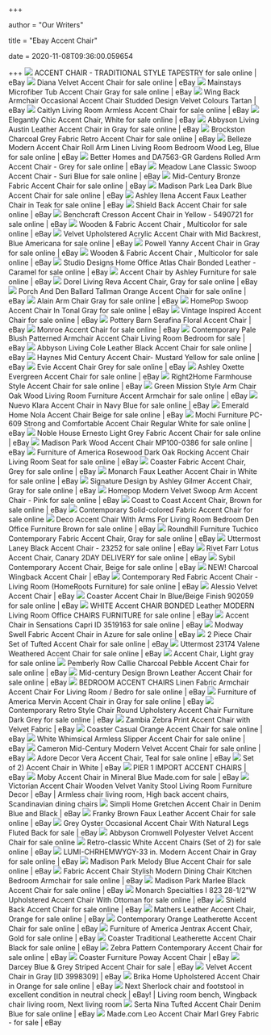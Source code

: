 +++
        
author = "Our Writers"
        
title = "Ebay Accent Chair"
        
date = 2020-11-08T09:36:00.059654
        
+++
[ ![](https://i.ebayimg.com/images/g/lcYAAOSwxzhetLuu/s-l640.jpg)](https://i.ebayimg.com/images/g/lcYAAOSwxzhetLuu/s-l640.jpg) ACCENT CHAIR - TRADITIONAL STYLE TAPESTRY for sale online | eBay
[ ![](https://i.ebayimg.com/images/g/80UAAOSwxCdfSLau/s-l640.jpg)](https://i.ebayimg.com/images/g/80UAAOSwxCdfSLau/s-l640.jpg) Diana Velvet Accent Chair for sale online | eBay
[ ![](https://i.ebayimg.com/images/g/~20AAOSwsJ1e9RGK/s-l640.jpg)](https://i.ebayimg.com/images/g/~20AAOSwsJ1e9RGK/s-l640.jpg) Mainstays Microfiber Tub Accent Chair Gray for sale online | eBay
[ ![](https://i.ebayimg.com/images/g/8uQAAOSw5v9dwwFI/s-l300.jpg)](https://i.ebayimg.com/images/g/8uQAAOSw5v9dwwFI/s-l300.jpg) Wing Back Armchair Occasional Accent Chair Studded Design Velvet Colours  Tartan | eBay
[ ![](https://i.ebayimg.com/images/g/zMwAAOSw051fDV3T/s-l640.jpg)](https://i.ebayimg.com/images/g/zMwAAOSw051fDV3T/s-l640.jpg) Caitlyn Living Room Armless Accent Chair for sale online | eBay
[ ![](https://i.ebayimg.com/images/g/sNcAAOSwiTFd-dnh/s-l640.jpg)](https://i.ebayimg.com/images/g/sNcAAOSwiTFd-dnh/s-l640.jpg) Elegantly Chic Accent Chair, White for sale online | eBay
[ ![](https://i.ebayimg.com/images/g/HJEAAOSwOapezolv/s-l640.jpg)](https://i.ebayimg.com/images/g/HJEAAOSwOapezolv/s-l640.jpg) Abbyson Living Austin Leather Accent Chair in Gray for sale online | eBay
[ ![](https://i.ebayimg.com/images/g/dI0AAOSwhZleYTHh/s-l640.jpg)](https://i.ebayimg.com/images/g/dI0AAOSwhZleYTHh/s-l640.jpg) Brockston Charcoal Grey Fabric Retro Accent Chair for sale online | eBay
[ ![](https://i.ebayimg.com/images/g/5DwAAOSwDV5dFbnf/s-l640.jpg)](https://i.ebayimg.com/images/g/5DwAAOSwDV5dFbnf/s-l640.jpg) Belleze Modern Accent Chair Roll Arm Linen Living Room Bedroom Wood Leg,  Blue for sale online | eBay
[ ![](https://i.ebayimg.com/images/g/LQAAAOSwbBpcjmwM/s-l600.jpg)](https://i.ebayimg.com/images/g/LQAAAOSwbBpcjmwM/s-l600.jpg) Better Homes and DA7563-GR Gardens Rolled Arm Accent Chair - Grey for sale  online | eBay
[ ![](https://i.ebayimg.com/00/s/NTAwWDUwMA==/z/lT8AAOSwBwNcvems/$_57.JPG)](https://i.ebayimg.com/00/s/NTAwWDUwMA==/z/lT8AAOSwBwNcvems/$_57.JPG) Meadow Lane Classic Swoop Accent Chair - Suri Blue for sale online | eBay
[ ![](https://i.ebayimg.com/images/g/jYcAAOSwFSpfArzE/s-l640.jpg)](https://i.ebayimg.com/images/g/jYcAAOSwFSpfArzE/s-l640.jpg) Mid-Century Bronze Fabric Accent Chair for sale online | eBay
[ ![](https://i.ebayimg.com/images/g/gXoAAOSwSmxfBqf1/s-l640.jpg)](https://i.ebayimg.com/images/g/gXoAAOSwSmxfBqf1/s-l640.jpg) Madison Park Lea Dark Blue Accent Chair for sale online | eBay
[ ![](https://i.ebayimg.com/images/g/Bs8AAOSwJRFcn5Bf/s-l640.jpg)](https://i.ebayimg.com/images/g/Bs8AAOSwJRFcn5Bf/s-l640.jpg) Ashley Ilena Accent Faux Leather Chair in Teak for sale online | eBay
[ ![](https://i.ebayimg.com/images/g/qCUAAOSwXQRex0kp/s-l640.jpg)](https://i.ebayimg.com/images/g/qCUAAOSwXQRex0kp/s-l640.jpg) Shield Back Accent Chair for sale online | eBay
[ ![](https://i.ebayimg.com/images/g/TAUAAOSwsnhfH7z5/s-l640.jpg)](https://i.ebayimg.com/images/g/TAUAAOSwsnhfH7z5/s-l640.jpg) Benchcraft Cresson Accent Chair in Yellow - 5490721 for sale online | eBay
[ ![](https://i.ebayimg.com/images/g/8hIAAOSwwJ5dgI~~/s-l640.jpg)](https://i.ebayimg.com/images/g/8hIAAOSwwJ5dgI~~/s-l640.jpg) Wooden & Fabric Accent Chair , Multicolor for sale online | eBay
[ ![](https://i.ebayimg.com/images/g/V7cAAOSwTspfUIpy/s-l640.jpg)](https://i.ebayimg.com/images/g/V7cAAOSwTspfUIpy/s-l640.jpg) Velvet Upholstered Acrylic Accent Chair with Mid Backrest, Blue Americana  for sale online | eBay
[ ![](https://i.ebayimg.com/images/g/V94AAOSwFdZcn4fR/s-l640.jpg)](https://i.ebayimg.com/images/g/V94AAOSwFdZcn4fR/s-l640.jpg) Powell Yanny Accent Chair in Gray for sale online | eBay
[ ![](https://i.ebayimg.com/images/g/pFgAAOSw5U9dXhAP/s-l640.jpg)](https://i.ebayimg.com/images/g/pFgAAOSw5U9dXhAP/s-l640.jpg) Wooden & Fabric Accent Chair , Multicolor for sale online | eBay
[ ![](https://i.ebayimg.com/images/g/o4gAAOSw9u9e89h7/s-l640.jpg)](https://i.ebayimg.com/images/g/o4gAAOSw9u9e89h7/s-l640.jpg) Studio Designs Home Office Atlas Chair Bonded Leather - Caramel for sale  online | eBay
[ ![](https://i.ebayimg.com/images/g/VvMAAOSwsZJbStOU/s-l640.jpg)](https://i.ebayimg.com/images/g/VvMAAOSwsZJbStOU/s-l640.jpg) Accent Chair by Ashley Furniture for sale online | eBay
[ ![](https://i.ebayimg.com/images/g/HY4AAOSwq-BeVChm/s-l640.jpg)](https://i.ebayimg.com/images/g/HY4AAOSwq-BeVChm/s-l640.jpg) Dorel Living Reva Accent Chair, Gray for sale online | eBay
[ ![](https://i.ebayimg.com/images/g/PpYAAOSwalBde8Xj/s-l640.jpg)](https://i.ebayimg.com/images/g/PpYAAOSwalBde8Xj/s-l640.jpg) Porch And Den Ballard Tallman Orange Accent Chair for sale online | eBay
[ ![](https://i.ebayimg.com/images/g/rFgAAOSwjFVfUgdg/s-l640.jpg)](https://i.ebayimg.com/images/g/rFgAAOSwjFVfUgdg/s-l640.jpg) Alain Arm Chair Gray for sale online | eBay
[ ![](https://i.ebayimg.com/images/g/puwAAOSw~sZfhMHG/s-l640.jpg)](https://i.ebayimg.com/images/g/puwAAOSw~sZfhMHG/s-l640.jpg) HomePop Swoop Accent Chair In Tonal Gray for sale online | eBay
[ ![](https://i.ebayimg.com/images/g/kl8AAOSw8Otd2b5G/s-l640.jpg)](https://i.ebayimg.com/images/g/kl8AAOSw8Otd2b5G/s-l640.jpg) Vintage Inspired Accent Chair for sale online | eBay
[ ![](https://i.ebayimg.com/images/g/F3wAAOSwrGteM5J7/s-l300.jpg)](https://i.ebayimg.com/images/g/F3wAAOSwrGteM5J7/s-l300.jpg) Pottery Barn Serafina Floral Accent Chair | eBay
[ ![](https://i.ebayimg.com/images/g/F2YAAOSwz2BeMN1y/s-l640.jpg)](https://i.ebayimg.com/images/g/F2YAAOSwz2BeMN1y/s-l640.jpg) Monroe Accent Chair for sale online | eBay
[ ![](https://i.ebayimg.com/images/g/5aUAAOSwj39du~f8/s-l640.jpg)](https://i.ebayimg.com/images/g/5aUAAOSwj39du~f8/s-l640.jpg) Contemporary Pale Blush Patterned Armchair Accent Chair Living Room Bedroom  for sale | eBay
[ ![](https://i.ebayimg.com/images/g/JIIAAOSwvBpeJWbl/s-l640.jpg)](https://i.ebayimg.com/images/g/JIIAAOSwvBpeJWbl/s-l640.jpg) Abbyson Living Cole Leather Black Accent Chair for sale online | eBay
[ ![](https://i.ebayimg.com/images/g/8w4AAOSwNrpfhU5P/s-l640.jpg)](https://i.ebayimg.com/images/g/8w4AAOSwNrpfhU5P/s-l640.jpg) Haynes Mid Century Accent Chair- Mustard Yellow for sale online | eBay
[ ![](https://i.ebayimg.com/images/g/UlUAAOSwx0td-XyK/s-l640.jpg)](https://i.ebayimg.com/images/g/UlUAAOSwx0td-XyK/s-l640.jpg) Evie Accent Chair Grey for sale online | eBay
[ ![](https://i.ebayimg.com/images/g/GsUAAOSwFQVeDyvq/s-l640.jpg)](https://i.ebayimg.com/images/g/GsUAAOSwFQVeDyvq/s-l640.jpg) Ashley Oxette Evergreen Accent Chair for sale online | eBay
[ ![](https://i.ebayimg.com/images/g/Y6UAAOSwa1hb9as2/s-l640.jpg)](https://i.ebayimg.com/images/g/Y6UAAOSwa1hb9as2/s-l640.jpg) Right2Home Farmhouse Style Accent Chair for sale online | eBay
[ ![](https://i.ebayimg.com/images/g/ZVUAAOSwnHZYc-i3/s-l640.jpg)](https://i.ebayimg.com/images/g/ZVUAAOSwnHZYc-i3/s-l640.jpg) Green Mission Style Arm Chair Oak Wood Living Room Furniture Accent Armchair  for sale online | eBay
[ ![](https://i.ebayimg.com/images/g/yBMAAOSwaEhfdIpF/s-l640.jpg)](https://i.ebayimg.com/images/g/yBMAAOSwaEhfdIpF/s-l640.jpg) Nuevo Klara Accent Chair in Navy Blue for sale online | eBay
[ ![](https://i.ebayimg.com/images/g/vBkAAOSwFG1ebEoK/s-l640.jpg)](https://i.ebayimg.com/images/g/vBkAAOSwFG1ebEoK/s-l640.jpg) Emerald Home Nola Accent Chair Beige for sale online | eBay
[ ![](https://i.ebayimg.com/images/g/iwsAAOSwOA1aBIe9/s-l640.jpg)](https://i.ebayimg.com/images/g/iwsAAOSwOA1aBIe9/s-l640.jpg) Mochi Furniture PC-609 Strong and Comfortable Accent Chair Regular White  for sale online | eBay
[ ![](https://i.ebayimg.com/images/g/8jgAAOSw1b1fAqYi/s-l640.jpg)](https://i.ebayimg.com/images/g/8jgAAOSw1b1fAqYi/s-l640.jpg) Noble House Ernesto Light Grey Fabric Accent Chair for sale online | eBay
[ ![](https://i.ebayimg.com/images/g/wCIAAOSwn01fNMA5/s-l640.jpg)](https://i.ebayimg.com/images/g/wCIAAOSwn01fNMA5/s-l640.jpg) Madison Park Wood Accent Chair MP100-0386 for sale online | eBay
[ ![](https://i.ebayimg.com/images/g/VKgAAOSw2gxYtiCq/s-l640.jpg)](https://i.ebayimg.com/images/g/VKgAAOSw2gxYtiCq/s-l640.jpg) Furniture of America Rosewood Dark Oak Rocking Accent Chair Living Room  Seat for sale online | eBay
[ ![](https://i.ebayimg.com/images/g/q-gAAOSwfHBcn5Do/s-l640.jpg)](https://i.ebayimg.com/images/g/q-gAAOSwfHBcn5Do/s-l640.jpg) Coaster Fabric Accent Chair, Grey for sale online | eBay
[ ![](https://i.ebayimg.com/images/g/6lUAAOSwdAleiwl9/s-l640.jpg)](https://i.ebayimg.com/images/g/6lUAAOSwdAleiwl9/s-l640.jpg) Monarch Faux Leather Accent Chair in White for sale online | eBay
[ ![](https://i.ebayimg.com/images/g/rNUAAOSwZyJdG6Vd/s-l640.jpg)](https://i.ebayimg.com/images/g/rNUAAOSwZyJdG6Vd/s-l640.jpg) Signature Design by Ashley Gilmer Accent Chair, Gray for sale online | eBay
[ ![](https://ak1.ostkcdn.com/images/products/21804724/Homepop-Modern-Velvet-Swoop-Arm-Accent-Chair-Pink-6d92b482-374e-4ddc-8939-b7a57b6982a5.jpg)](https://ak1.ostkcdn.com/images/products/21804724/Homepop-Modern-Velvet-Swoop-Arm-Accent-Chair-Pink-6d92b482-374e-4ddc-8939-b7a57b6982a5.jpg) Homepop Modern Velvet Swoop Arm Accent Chair - Pink for sale online | eBay
[ ![](https://i.ebayimg.com/images/g/HzwAAOSwz5peeLki/s-l640.jpg)](https://i.ebayimg.com/images/g/HzwAAOSwz5peeLki/s-l640.jpg) Coast to Coast Accent Chair, Brown for sale online | eBay
[ ![](https://ak1.ostkcdn.com/images/products/11045675/Contemporary-Solid-colored-Fabric-Accent-Chair-b7b1e05e-411d-47e4-8c96-0ae6e0a24567.jpg)](https://ak1.ostkcdn.com/images/products/11045675/Contemporary-Solid-colored-Fabric-Accent-Chair-b7b1e05e-411d-47e4-8c96-0ae6e0a24567.jpg) Contemporary Solid-colored Fabric Accent Chair for sale online
[ ![](https://i.ebayimg.com/images/g/7yUAAOSwFVBfPGWo/s-l640.jpg)](https://i.ebayimg.com/images/g/7yUAAOSwFVBfPGWo/s-l640.jpg) Deco Accent Chair With Arms For Living Room Bedroom Den Office Furniture  Brown for sale online | eBay
[ ![](https://i.ebayimg.com/images/g/YeUAAOSwsdteAl7u/s-l640.jpg)](https://i.ebayimg.com/images/g/YeUAAOSwsdteAl7u/s-l640.jpg) Roundhill Furniture Tuchico Contemporary Fabric Accent Chair, Gray for sale  online | eBay
[ ![](https://i.ebayimg.com/images/g/gM4AAOSwSwdeTZxK/s-l640.jpg)](https://i.ebayimg.com/images/g/gM4AAOSwSwdeTZxK/s-l640.jpg) Uttermost Laney Black Accent Chair - 23252 for sale online | eBay
[ ![](https://i.ebayimg.com/images/g/r4kAAOSwh1xfCpUc/s-l640.jpg)](https://i.ebayimg.com/images/g/r4kAAOSwh1xfCpUc/s-l640.jpg) Rivet Farr Lotus Accent Chair, Canary 2DAY DELIVERY for sale online | eBay
[ ![](https://i.ebayimg.com/images/g/~4wAAOSwEbBeS5xx/s-l640.jpg)](https://i.ebayimg.com/images/g/~4wAAOSwEbBeS5xx/s-l640.jpg) Sybil Contemporary Accent Chair, Beige for sale online | eBay
[ ![](https://i.ebayimg.com/images/g/EmcAAOSwg~BfB88Q/s-l300.png)](https://i.ebayimg.com/images/g/EmcAAOSwg~BfB88Q/s-l300.png) NEW! Charcoal Wingback Accent Chair | eBay
[ ![](https://i.ebayimg.com/images/g/RZgAAOSwBGZfTHUP/s-l640.jpg)](https://i.ebayimg.com/images/g/RZgAAOSwBGZfTHUP/s-l640.jpg) Contemporary Red Fabric Accent Chair - Living Room (HomeRoots Furniture)  for sale online | eBay
[ ![](https://i.ebayimg.com/images/g/bRgAAOSwk-pdLSQz/s-l300.jpg)](https://i.ebayimg.com/images/g/bRgAAOSwk-pdLSQz/s-l300.jpg) Alessio Velvet Accent Chair | eBay
[ ![](https://i.ebayimg.com/images/g/Xh0AAOSwR7xcoSGz/s-l640.jpg)](https://i.ebayimg.com/images/g/Xh0AAOSwR7xcoSGz/s-l640.jpg) Coaster Accent Chair In Blue/Beige Finish 902059 for sale online | eBay
[ ![](https://i.ebayimg.com/images/g/zYcAAOSw5fBfhgjC/s-l640.png)](https://i.ebayimg.com/images/g/zYcAAOSw5fBfhgjC/s-l640.png) WHITE Accent CHAIR BONDED Leather MODERN Living Room Office CHAIRS  FURNITURE for sale online | eBay
[ ![](https://i.ebayimg.com/images/g/YKgAAOSw0cte~rTa/s-l640.jpg)](https://i.ebayimg.com/images/g/YKgAAOSw0cte~rTa/s-l640.jpg) Accent Chair in Sensations Capri ID 3519163 for sale online | eBay
[ ![](https://i.ebayimg.com/images/g/q6gAAOSwBtNfMzlQ/s-l640.jpg)](https://i.ebayimg.com/images/g/q6gAAOSwBtNfMzlQ/s-l640.jpg) Modway Swell Fabric Accent Chair in Azure for sale online | eBay
[ ![](https://i.ebayimg.com/images/g/wvAAAOSwGMFcn4py/s-l640.jpg)](https://i.ebayimg.com/images/g/wvAAAOSwGMFcn4py/s-l640.jpg) 2 Piece Chair Set of Tufted Accent Chair for sale online | eBay
[ ![](https://i.ebayimg.com/images/g/onQAAOSwxs1eVDdE/s-l640.jpg)](https://i.ebayimg.com/images/g/onQAAOSwxs1eVDdE/s-l640.jpg) Uttermost 23174 Valene Weathered Accent Chair for sale online | eBay
[ ![](https://i.ebayimg.com/images/g/DjwAAOSwvDJe8iFh/s-l640.jpg)](https://i.ebayimg.com/images/g/DjwAAOSwvDJe8iFh/s-l640.jpg) Accent Chair, Light gray for sale online
[ ![](https://media.cymaxstores.com/Images/4753/1948336-L.jpg)](https://media.cymaxstores.com/Images/4753/1948336-L.jpg) Pemberly Row Callie Charcoal Pebble Accent Chair for sale online | eBay
[ ![](https://i.ebayimg.com/images/g/0S8AAOSw0rRfMx9b/s-l640.jpg)](https://i.ebayimg.com/images/g/0S8AAOSw0rRfMx9b/s-l640.jpg) Mid-century Design Brown Leather Accent Chair for sale online | eBay
[ ![](https://i.ebayimg.com/images/g/QyUAAOSwQrNfITJA/s-l640.jpg)](https://i.ebayimg.com/images/g/QyUAAOSwQrNfITJA/s-l640.jpg) BEDROOM ACCENT CHAIRS Linen Fabric Armchair Accent Chair For Living Room /  Bedro for sale online | eBay
[ ![](https://i.ebayimg.com/images/g/STAAAOSw3Spco3nt/s-l640.jpg)](https://i.ebayimg.com/images/g/STAAAOSw3Spco3nt/s-l640.jpg) Furniture of America Mervin Accent Chair in Gray for sale online | eBay
[ ![](https://i.ebayimg.com/images/g/st8AAOSwcs1fOkcy/s-l640.jpg)](https://i.ebayimg.com/images/g/st8AAOSwcs1fOkcy/s-l640.jpg) Contemporary Retro Style Chair Round Upholstery Accent Chair Furniture Dark  Grey for sale online | eBay
[ ![](https://i.ebayimg.com/images/g/0IIAAOSwoWFfPoE8/s-l300.jpg)](https://i.ebayimg.com/images/g/0IIAAOSwoWFfPoE8/s-l300.jpg) Zambia Zebra Print Accent Chair with Velvet Fabric | eBay
[ ![](https://i.ebayimg.com/images/g/9DgAAOSwnDZevSYU/s-l640.jpg)](https://i.ebayimg.com/images/g/9DgAAOSwnDZevSYU/s-l640.jpg) Coaster Casual Orange Accent Chair for sale online | eBay
[ ![](https://i.ebayimg.com/images/g/POsAAOSwSWde6HcM/s-l640.jpg)](https://i.ebayimg.com/images/g/POsAAOSwSWde6HcM/s-l640.jpg) White Whimsical Armless Slipper Accent Chair for sale online | eBay
[ ![](https://i.ebayimg.com/images/g/qVIAAOSwV3pezN9z/s-l640.jpg)](https://i.ebayimg.com/images/g/qVIAAOSwV3pezN9z/s-l640.jpg) Cameron Mid-Century Modern Velvet Accent Chair for sale online | eBay
[ ![](https://media.cymaxstores.com/Images/4901/1909552-L.jpg)](https://media.cymaxstores.com/Images/4901/1909552-L.jpg) Adore Decor Vera Accent Chair, Teal for sale online | eBay
[ ![](https://media.cymaxstores.com/Images/4945/1833767-L.jpg)](https://media.cymaxstores.com/Images/4945/1833767-L.jpg) Set of 2) Accent Chair in White | eBay
[ ![](https://i.ebayimg.com/images/g/~qkAAOSw0dpdXqpF/s-l300.jpg)](https://i.ebayimg.com/images/g/~qkAAOSw0dpdXqpF/s-l300.jpg) PIER 1 IMPORT ACCENT CHAIRS | eBay
[ ![](https://i.ebayimg.com/images/g/2wMAAOSwe0de-0JE/s-l640.jpg)](https://i.ebayimg.com/images/g/2wMAAOSwe0de-0JE/s-l640.jpg) Moby Accent Chair in Mineral Blue Made.com for sale | eBay
[ ![](https://i.pinimg.com/originals/07/60/8e/07608e931af3c7699a1fcbcb064e85fd.jpg)](https://i.pinimg.com/originals/07/60/8e/07608e931af3c7699a1fcbcb064e85fd.jpg) Victorian Accent Chair Wooden Velvet Vanity Stool Living Room Furniture  Decor | eBay | Armless chair living room, High back accent chairs,  Scandinavian dining chairs
[ ![](https://media.cymaxstores.com/Images/3860/1912288-L.jpg)](https://media.cymaxstores.com/Images/3860/1912288-L.jpg) Simpli Home Gretchen Accent Chair in Denim Blue and Black | eBay
[ ![](https://i.ebayimg.com/images/g/jygAAOSwsnpewziW/s-l640.jpg)](https://i.ebayimg.com/images/g/jygAAOSwsnpewziW/s-l640.jpg) Franky Brown Faux Leather Accent Chair for sale online | eBay
[ ![](https://i.ebayimg.com/images/g/Rd4AAOSw-zdfPjUT/s-l640.jpg)](https://i.ebayimg.com/images/g/Rd4AAOSw-zdfPjUT/s-l640.jpg) Grey Oyster Occasional Accent Chair With Natural Legs Fluted Back for sale  | eBay
[ ![](https://i.ebayimg.com/images/g/XikAAOSwK2VfX511/s-l640.jpg)](https://i.ebayimg.com/images/g/XikAAOSwK2VfX511/s-l640.jpg) Abbyson Cromwell Polyester Velvet Accent Chair for sale online
[ ![](https://i.ebayimg.com/images/g/3cAAAOSwkWRfFlsP/s-l640.jpg)](https://i.ebayimg.com/images/g/3cAAAOSwkWRfFlsP/s-l640.jpg) Retro-classic White Accent Chairs (Set of 2) for sale online | eBay
[ ![](https://i.ebayimg.com/images/g/tg0AAOSwUP5eOOLK/s-l640.jpg)](https://i.ebayimg.com/images/g/tg0AAOSwUP5eOOLK/s-l640.jpg) LUMI-CHRHEMWYGY-33 in. Modern Accent Chair in Gray for sale online | eBay
[ ![](https://i.ebayimg.com/images/g/f9YAAOSwPDdfUsr6/s-l640.jpg)](https://i.ebayimg.com/images/g/f9YAAOSwPDdfUsr6/s-l640.jpg) Madison Park Melody Blue Accent Chair for sale online | eBay
[ ![](https://i.ebayimg.com/images/g/yzIAAOSwwdFfYDJv/s-l640.jpg)](https://i.ebayimg.com/images/g/yzIAAOSwwdFfYDJv/s-l640.jpg) Fabric Accent Chair Stylish Modern Dining Chair Kitchen Bedroom Armchair  for sale online | eBay
[ ![](https://i.ebayimg.com/images/g/R~QAAOSwjwNcn5Il/s-l640.jpg)](https://i.ebayimg.com/images/g/R~QAAOSwjwNcn5Il/s-l640.jpg) Madison Park Marlee Black Accent Chair for sale online | eBay
[ ![](https://i.ebayimg.com/images/g/LQ8AAOSwXO5faC00/s-l640.jpg)](https://i.ebayimg.com/images/g/LQ8AAOSwXO5faC00/s-l640.jpg) Monarch Specialties I 823 28-1/2"W Upholstered Accent Chair With Ottoman  for sale online | eBay
[ ![](https://i.ebayimg.com/images/g/ulQAAOSwhjNex0kp/s-l1600.jpg)](https://i.ebayimg.com/images/g/ulQAAOSwhjNex0kp/s-l1600.jpg) Shield Back Accent Chair for sale online | eBay
[ ![](https://i.ebayimg.com/images/g/j3cAAOSwckdeagkk/s-l640.jpg)](https://i.ebayimg.com/images/g/j3cAAOSwckdeagkk/s-l640.jpg) Mathers Leather Accent Chair, Orange for sale online | eBay
[ ![](https://i.ebayimg.com/images/g/e5AAAOSwxotdOSn3/s-l640.jpg)](https://i.ebayimg.com/images/g/e5AAAOSwxotdOSn3/s-l640.jpg) Contemporary Orange Leatherette Accent Chair for sale online | eBay
[ ![](https://i.ebayimg.com/images/g/ocMAAOSwvSJfZaem/s-l640.jpg)](https://i.ebayimg.com/images/g/ocMAAOSwvSJfZaem/s-l640.jpg) Furniture of America Jentrax Accent Chair, Gold for sale online | eBay
[ ![](https://i.ebayimg.com/images/g/3KsAAOSwooFeTPRO/s-l640.jpg)](https://i.ebayimg.com/images/g/3KsAAOSwooFeTPRO/s-l640.jpg) Coaster Traditional Leatherette Accent Chair Black for sale online | eBay
[ ![](https://i.ebayimg.com/images/g/H-oAAOSwyH9fMzGu/s-l640.png)](https://i.ebayimg.com/images/g/H-oAAOSwyH9fMzGu/s-l640.png) Zebra Pattern Contemporary Accent Chair for sale online | eBay
[ ![](https://i.ebayimg.com/images/g/mv8AAOSwiW9c5wrY/s-l300.jpg)](https://i.ebayimg.com/images/g/mv8AAOSwiW9c5wrY/s-l300.jpg) Coaster Furniture Poway Accent Chair | eBay
[ ![](https://i.ebayimg.com/images/g/OMoAAOSwsKRelkdA/s-l640.jpg)](https://i.ebayimg.com/images/g/OMoAAOSwsKRelkdA/s-l640.jpg) Darcey Blue & Grey Striped Accent Chair for sale | eBay
[ ![](https://i.ebayimg.com/images/g/7gsAAOSw6qheWH1h/s-l300.jpg)](https://i.ebayimg.com/images/g/7gsAAOSw6qheWH1h/s-l300.jpg) Velvet Accent Chair in Gray [ID 3998309] | eBay
[ ![](https://i.ebayimg.com/images/g/eeAAAOSwcQRe~Xul/s-l640.jpg)](https://i.ebayimg.com/images/g/eeAAAOSwcQRe~Xul/s-l640.jpg) Brika Home Upholstered Accent Chair in Orange for sale online | eBay
[ ![](https://i.pinimg.com/originals/f2/29/6f/f2296fbdfa25ce4f0ef6f5521620cb7e.jpg)](https://i.pinimg.com/originals/f2/29/6f/f2296fbdfa25ce4f0ef6f5521620cb7e.jpg) Next Sherlock chair and footstool in excellent condition in neutral check |  eBay! | Living room bench, Wingback chair living room, Next living room
[ ![](https://i.ebayimg.com/images/g/krEAAOSwuG1cn49Z/s-l640.jpg)](https://i.ebayimg.com/images/g/krEAAOSwuG1cn49Z/s-l640.jpg) Serta Nina Tufted Accent Chair Denim Blue for sale online | eBay
[ ![](https://i.ebayimg.com/images/g/QT4AAOSwNQReU~tW/s-l640.png)](https://i.ebayimg.com/images/g/QT4AAOSwNQReU~tW/s-l640.png) Made.com Leo Accent Chair Marl Grey Fabric - for sale | eBay
